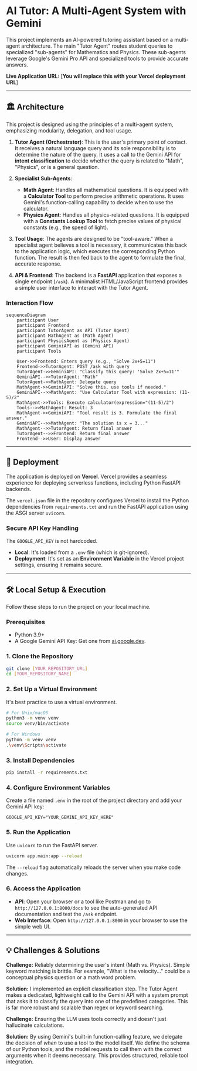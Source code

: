 # AI Tutor: A Multi-Agent System with Gemini

This project implements an AI-powered tutoring assistant based on a multi-agent architecture. The main "Tutor Agent" routes student queries to specialized "sub-agents" for Mathematics and Physics. These sub-agents leverage Google's Gemini Pro API and specialized tools to provide accurate answers.

**Live Application URL:** [**You will replace this with your Vercel deployment URL**]

---

## 🏛️ Architecture

This project is designed using the principles of a multi-agent system, emphasizing modularity, delegation, and tool usage.

1.  **Tutor Agent (Orchestrator)**: This is the user's primary point of contact. It receives a natural language query and its sole responsibility is to determine the nature of the query. It uses a call to the Gemini API for **intent classification** to decide whether the query is related to "Math", "Physics", or is a general question.

2.  **Specialist Sub-Agents**:
    * **Math Agent**: Handles all mathematical questions. It is equipped with a **Calculator Tool** to perform precise arithmetic operations. It uses Gemini's function-calling capability to decide when to use the calculator.
    * **Physics Agent**: Handles all physics-related questions. It is equipped with a **Constants Lookup Tool** to fetch precise values of physical constants (e.g., the speed of light).

3.  **Tool Usage**: The agents are designed to be "tool-aware." When a specialist agent believes a tool is necessary, it communicates this back to the application logic, which executes the corresponding Python function. The result is then fed back to the agent to formulate the final, accurate response.

4.  **API & Frontend**: The backend is a **FastAPI** application that exposes a single endpoint (`/ask`). A minimalist HTML/JavaScript frontend provides a simple user interface to interact with the Tutor Agent.

### Interaction Flow

```mermaid
sequenceDiagram
    participant User
    participant Frontend
    participant TutorAgent as API (Tutor Agent)
    participant MathAgent as (Math Agent)
    participant PhysicsAgent as (Physics Agent)
    participant GeminiAPI as (Gemini API)
    participant Tools

    User->>Frontend: Enters query (e.g., "Solve 2x+5=11")
    Frontend->>TutorAgent: POST /ask with query
    TutorAgent->>GeminiAPI: "Classify this query: 'Solve 2x+5=11'"
    GeminiAPI-->>TutorAgent: "Math"
    TutorAgent->>MathAgent: Delegate query
    MathAgent->>GeminiAPI: "Solve this, use tools if needed."
    GeminiAPI-->>MathAgent: "Use Calculator Tool with expression: (11-5)/2"
    MathAgent->>Tools: Execute calculator(expression="(11-5)/2")
    Tools-->>MathAgent: Result: 3
    MathAgent->>GeminiAPI: "Tool result is 3. Formulate the final answer."
    GeminiAPI-->>MathAgent: "The solution is x = 3..."
    MathAgent-->>TutorAgent: Return final answer
    TutorAgent-->>Frontend: Return final answer
    Frontend-->>User: Display answer
```

---

## 🚀 Deployment

The application is deployed on **Vercel**. Vercel provides a seamless experience for deploying serverless functions, including Python FastAPI backends.

The `vercel.json` file in the repository configures Vercel to install the Python dependencies from `requirements.txt` and run the FastAPI application using the ASGI server `uvicorn`.

### Secure API Key Handling

The `GOOGLE_API_KEY` is not hardcoded.
* **Local**: It's loaded from a `.env` file (which is git-ignored).
* **Deployment**: It's set as an **Environment Variable** in the Vercel project settings, ensuring it remains secure.

---

## 🛠️ Local Setup & Execution

Follow these steps to run the project on your local machine.

### Prerequisites

* Python 3.9+
* A Google Gemini API Key: Get one from [ai.google.dev](https://ai.google.dev/).

### 1. Clone the Repository

```bash
git clone [YOUR_REPOSITORY_URL]
cd [YOUR_REPOSITORY_NAME]
```

### 2. Set Up a Virtual Environment

It's best practice to use a virtual environment.

```bash
# For Unix/macOS
python3 -m venv venv
source venv/bin/activate

# For Windows
python -m venv venv
.\venv\Scripts\activate
```

### 3. Install Dependencies

```bash
pip install -r requirements.txt
```

### 4. Configure Environment Variables

Create a file named `.env` in the root of the project directory and add your Gemini API key:

```
GOOGLE_API_KEY="YOUR_GEMINI_API_KEY_HERE"
```

### 5. Run the Application

Use `uvicorn` to run the FastAPI server.

```bash
uvicorn app.main:app --reload
```

The `--reload` flag automatically reloads the server when you make code changes.

### 6. Access the Application

* **API**: Open your browser or a tool like Postman and go to `http://127.0.0.1:8000/docs` to see the auto-generated API documentation and test the `/ask` endpoint.
* **Web Interface**: Open `http://127.0.0.1:8000` in your browser to use the simple web UI.

---

## 💡 Challenges & Solutions

**Challenge:** Reliably determining the user's intent (Math vs. Physics). Simple keyword matching is brittle. For example, "What is the velocity..." could be a conceptual physics question or a math word problem.

**Solution:** I implemented an explicit classification step. The Tutor Agent makes a dedicated, lightweight call to the Gemini API with a system prompt that asks it to classify the query into one of the predefined categories. This is far more robust and scalable than regex or keyword searching.

**Challenge:** Ensuring the LLM uses tools correctly and doesn't just hallucinate calculations.

**Solution:** By using Gemini's built-in function-calling feature, we delegate the decision of *when* to use a tool to the model itself. We define the schema of our Python tools, and the model requests to call them with the correct arguments when it deems necessary. This provides structured, reliable tool integration.